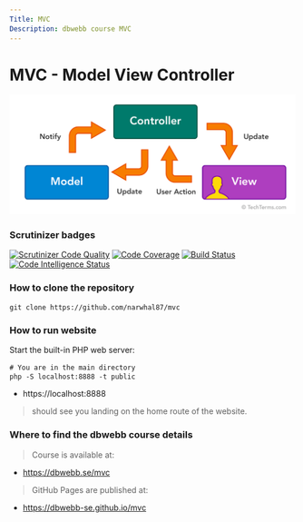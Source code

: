 ```yaml
---
Title: MVC
Description: dbwebb course MVC
---
```


MVC - Model View Controller
==========================

![MVC][id]

[id]: assets/images/mvc.png "MVC"

### Scrutinizer badges

[![Scrutinizer Code Quality](https://scrutinizer-ci.com/g/narwhal87/mvc/badges/quality-score.png?b=main)](https://scrutinizer-ci.com/g/narwhal87/mvc/?branch=main)
[![Code Coverage](https://scrutinizer-ci.com/g/narwhal87/mvc/badges/coverage.png?b=main)](https://scrutinizer-ci.com/g/narwhal87/mvc/?branch=main)
[![Build Status](https://scrutinizer-ci.com/g/narwhal87/mvc/badges/build.png?b=main)](https://scrutinizer-ci.com/g/narwhal87/mvc/build-status/main)
[![Code Intelligence Status](https://scrutinizer-ci.com/g/narwhal87/mvc/badges/code-intelligence.svg?b=main)](https://scrutinizer-ci.com/code-intelligence)


### How to clone the repository


```
git clone https://github.com/narwhal87/mvc
``` 
### How to run website
Start the built-in PHP web server:
```
# You are in the main directory
php -S localhost:8888 -t public
```
* https://localhost:8888

> should see you landing on the home route of the website.

### Where to find the dbwebb course details

> Course is available at:

* https://dbwebb.se/mvc

> GitHub Pages are published at:

* https://dbwebb-se.github.io/mvc